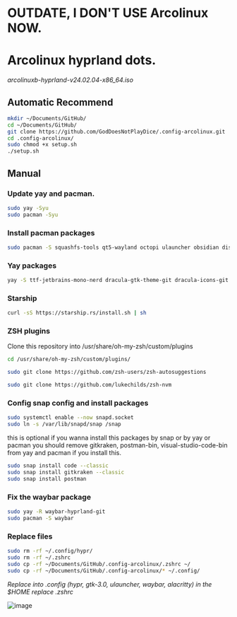 # OUTDATE, I DON'T USE Arcolinux NOW.

# Arcolinux hyprland dots.
*arcolinuxb-hyprland-v24.02.04-x86_64.iso*

## Automatic Recommend

```sh
mkdir ~/Documents/GitHub/
cd ~/Documents/GitHub/
git clone https://github.com/GodDoesNotPlayDice/.config-arcolinux.git
cd .config-arcolinux/
sudo chmod +x setup.sh
./setup.sh
```

## Manual


### Update yay and pacman.
```sh
sudo yay -Syu
sudo pacman -Syu
```

### Install pacman packages
```sh
sudo pacman -S squashfs-tools qt5-wayland octopi ulauncher obsidian discord ttf-firacode-nerd brightnessctl github-desktop-bin github-cli dracula-cursors-git nodejs npm snapd snapd-glib nomachine libreoffice-still-es google-chrome gitkraken
```

### Yay packages
```sh
yay -S ttf-jetbrains-mono-nerd dracula-gtk-theme-git dracula-icons-git swappy snapd postman-bin visual-studio-code-bin
```

### Starship

```sh
curl -sS https://starship.rs/install.sh | sh
```

### ZSH plugins

Clone this repository into /usr/share/oh-my-zsh/custom/plugins

```sh
cd /usr/share/oh-my-zsh/custom/plugins/
```
    
```sh
sudo git clone https://github.com/zsh-users/zsh-autosuggestions

sudo git clone https://github.com/lukechilds/zsh-nvm
```

### Config snap config and install packages
```sh
sudo systemctl enable --now snapd.socket
sudo ln -s /var/lib/snapd/snap /snap
```
this is optional if you wanna install this packages by snap or by yay or pacman
you should remove gitkraken, postman-bin, visual-studio-code-bin from yay and pacman if you install this.
```sh
sudo snap install code --classic
sudo snap install gitkraken --classic
sudo snap install postman
```
### Fix the waybar package
```sh
sudo yay -R waybar-hyprland-git
sudo pacman -S waybar
```
### Replace files
```sh
sudo rm -rf ~/.config/hypr/
sudo rm -rf ~/.zshrc
sudo cp -rf ~/Documents/GitHub/.config-arcolinux/.zshrc ~/
sudo cp -rf ~/Documents/GitHub/.config-arcolinux/* ~/.config/
```

*Replace into .config (hypr, gtk-3.0, ulauncher, waybar, alacritty) in the $HOME replace .zshrc*


![image](https://github.com/GodDoesNotPlayDice/.config-arcolinux/assets/104604407/cf221090-6d48-4c27-9324-4b02f997b54a)



